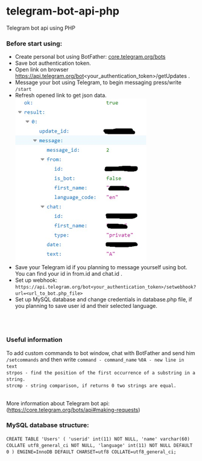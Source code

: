 # telegram-bot-api-php
Telegram bot api using PHP

### Before start using:
* Create personal bot using BotFather: [core.telegram.org/bots](https://core.telegram.org/bots#3-how-do-i-create-a-bot)
* Save bot authentication token.
* Open link on browser https://api.telegram.org/bot<your_authentication_token>/getUpdates .
* Message your bot using Telegram, to begin messaging press/write `/start`
* Refresh opened link to get json data.<br />
![getUpdates example](./getUpdates.png)
* Save your Telegram id if you planning to message yourself using bot. You can find your id in from.id and chat.id .
* Set up webhook: `https://api.telegram.org/bot<your_authentication_token>/setwebhook?url=<url_to_bot.php_file>`
* Set up MySQL database and change credentials in database.php file, if you planning to save user id and their selected language.

<br /><br />

### Useful information

To add custom commands to bot window, chat with BotFather and send him `/setcommands` and then write `command - command_name`
`%0A - new line in text`<br />
`strpos - find the position of the first occurrence of a substring in a string.`<br />
`strcmp - string comparison, if returns 0 two strings are equal.`<br />
<br />

More information about Telegram bot api:
(https://core.telegram.org/bots/api#making-requests)
<br />

### MySQL database structure:<br />

`CREATE TABLE 'Users' (
  'userid' int(11) NOT NULL,
  'name' varchar(60) COLLATE utf8_general_ci NOT NULL,
  'language' int(11) NOT NULL DEFAULT 0
) ENGINE=InnoDB DEFAULT CHARSET=utf8 COLLATE=utf8_general_ci;`
